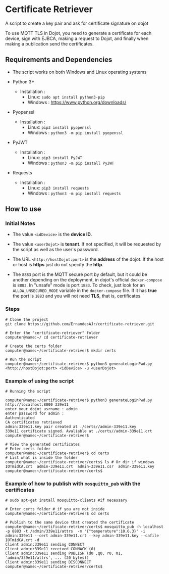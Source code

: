 # Certificate Retriever

A script to create a key pair and ask for certificate signature on dojot

To use MQTT TLS in Dojot, you need to generate a certificate for each device, sign with EJBCA, making a request to Dojot, and finally when making a publication send the certificates.

## Requirements and Dependencies

- The script works on both Windows and Linux operating systems

- Python 3+
  - Installation :
    - Linux: `sudo apt install python3-pip`
    - Windows : <https://www.python.org/downloads/>
- Pyopenssl
  - Installation :
    - Linux: `pip3 install pyopenssl`
    - Windows : `python3 -m pip install pyopenssl`
- PyJWT
  - Installation :
    - Linux: `pip3 install PyJWT`
    - Windows : `python3 -m pip install PyJWT`
- Requests
  - Installation :
    - Linux: `pip3 install requests`
    - Windows : `python3 -m pip install requests`

## How to use

### Initial Notes

- The value `<idDevice>` is the **device ID**.

- The value `<userDojot>` is **tenant**. If not specified, it will be requested by the script as well as the user's password.

- The URL `<http://hostDojot:port>` is the **address** of the dojot. If the host or host is **https** just do not specify the **http**.

- The `8883` port is the MQTT secure port by default, but it could be another depending on the deployment, in dojot's official `docker-compose` is `8883`. In "unsafe" mode is port `1883`. To check, just look for an `ALLOW_UNSECURED_MODE` variable in the `docker-compose` file. If it has **true** the port is `1883` and you will not need **TLS**, that is, certificates.

### Steps

```console
# Clone the project
git clone https://github.com/ErnandesAJr/certificate-retriever.git

# Enter the "certificate-retriever" folder
computer@name:~/ cd certificate-retriever

# Create the certs folder
computer@name:~/certificate-retriver$ mkdir certs

# Run the script
computer@name:~/certificate-retriver$ python3 generateLoginPwd.py <http://hostDojot:port> <idDevice> -u <userDojot>

```

### Example of using the script

```console
# Running the script

computer@name:~/certificate-retriver$ python3 generateLoginPwd.py http://localhost:8000 339e11
enter your dojot usrname : admin
enter password for admin :
Authenticated
CA certificates retrieved
admin:339e11.key pair created at ./certs//admin-339e11.key
339e11 certificate signed. Avaliable at ./certs//admin-339e11.crt
computer@name:~/certificate-retriver$

# View the generated certificates
# Enter certs folder
computer@name:~/certificate-retriver$ cd certs
# List what is inside the folder
computer@name:~/certificate-retriver/certs$ ls # Or dir if windows
IOTmidCA.crt  admin-339e11.crt  admin-339e11.csr  admin-339e11.key
computer@name:~/certificate-retriver/certs$
```

### Example of how to publish with `mosquitto_pub` with the certificates

```console
# sudo apt-get install mosquitto-clients #if necessary

# Enter certs folder # if you are not inside
computer@name:~/certificate-retriver$ cd certs

# Publish to the same device that created the certificate
computer@name:~/certificate-retriver/certs$ mosquitto_pub -h localhost -p 8883 -t /admin/339e11/attrs  -m '{"temperature":10.6.3}' -i admin:339e11 --cert admin-339e11.crt --key admin-339e11.key --cafile IOTmidCA.crt -d
Client admin:339e11 sending CONNECT
Client admin:339e11 received CONNACK (0)
Client admin:339e11 sending PUBLISH (d0 ,q0, r0, m1, 'admin/339e11/attrs', ... (20 bytes))
Client admin:339e11 sending DISCONNECT
computer@name:~/certificate-retriver/certs$
```
